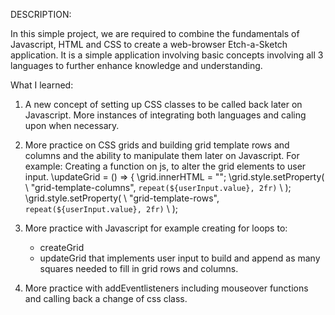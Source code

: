 DESCRIPTION:

In this simple project, we are required to combine the fundamentals of Javascript, HTML and CSS to create a web-browser Etch-a-Sketch application. It is a simple application involving basic concepts involving all 3 languages to further enhance knowledge and understanding.

What I learned:

1. A new concept of setting up CSS classes to be called back later on Javascript. More instances of integrating both languages and caling upon when necessary.

2. More practice on CSS grids and building grid template rows and columns and the ability to manipulate them later on Javascript. 
    For example: Creating a function on js, to alter the grid elements to user input.
    \\updateGrid = () => {
    \\grid.innerHTML = "";
    \\grid.style.setProperty(
    \\    "grid-template-columns", `repeat(${userInput.value}, 2fr)`
    \\    );
    \\grid.style.setProperty(
    \\    "grid-template-rows", `repeat(${userInput.value}, 2fr)`
    \\    );

3. More practice with Javascript for example creating for loops to:
    - createGrid
    - updateGrid that implements user input to build and append as many squares needed to fill in grid rows and columns.

4. More practice with addEventlisteners including mouseover functions and calling back a change of css class.